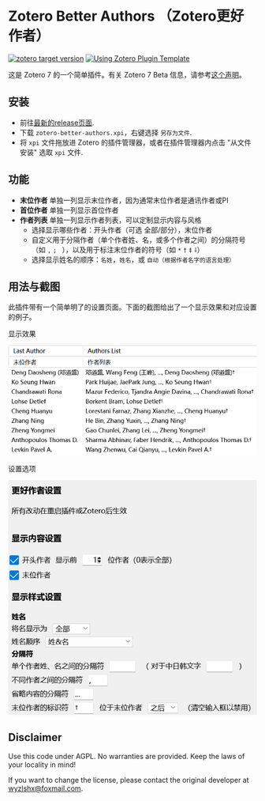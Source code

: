 # Zotero Better Authors （Zotero更好作者）

[![zotero target version](https://img.shields.io/badge/Zotero-7-green?style=flat-square&logo=zotero&logoColor=CC2936)](https://www.zotero.org)
[![Using Zotero Plugin Template](https://img.shields.io/badge/Using-Zotero%20Plugin%20Template-blue?style=flat-square&logo=github)](https://github.com/windingwind/zotero-plugin-template)

这是 Zotero 7 的一个简单插件。有关 Zotero 7 Beta 信息，请参考[这个声明](https://forums.zotero.org/discussion/105094/announcing-the-zotero-7-beta)。

## 安装

- 前往[最新的release页面](https://github.com/github-young/zotero-better-authors/releases/latest).
- 下载 `zotero-better-authors.xpi`，右键选择 `另存为文件`.
- 将 `xpi` 文件拖放进 Zotero 的插件管理器，或者在插件管理器内点击 "从文件安装" 选取 `xpi` 文件.

## 功能

- **末位作者** 单独一列显示末位作者，因为通常末位作者是通讯作者或PI
- **首位作者** 单独一列显示首位作者
- **作者列表** 单独一列显示作者列表，可以定制显示内容与风格
  - 选择显示哪些作者：开头作者（可选 全部/部分），末位作者
  - 自定义用于分隔作者（单个作者姓、名，或多个作者之间）的分隔符号（如 `,` `;` ` `），以及用于标注末位作者的符号（如 `*` `†` `‡` `⸸`）
  - 选择显示姓名的顺序：`名姓`，`姓名`，或 `自动（根据作者名字的语言处理）`

## 用法与截图

此插件带有一个简单明了的设置页面。下面的截图给出了一个显示效果和对应设置的例子。

显示效果

![image](/docs/image_display.png)

设置选项

![image_settings](/docs/image_settings_cn.png)

## Disclaimer

Use this code under AGPL. No warranties are provided. Keep the laws of your locality in mind!

If you want to change the license, please contact the original developer at <wyzlshx@foxmail.com>.
